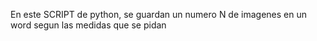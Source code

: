 En este SCRIPT de python, se guardan un numero N de imagenes en un word segun las medidas que se pidan
